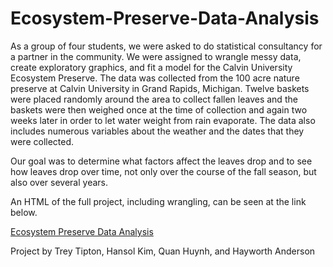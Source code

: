 # Ecosystem-Preserve-Data-Analysis

As a group of four students, we were asked to do statistical consultancy for a partner in the community. We were assigned to wrangle messy data, create exploratory graphics, and fit a model for the Calvin University Ecosystem Preserve. The data was collected from the 100 acre nature preserve at Calvin University in Grand Rapids, Michigan. Twelve baskets were placed randomly around the area to collect fallen leaves and the baskets were then weighed once at the time of collection and again two weeks later in order to let water weight from rain evaporate. The data also includes numerous variables about the weather and the dates that they were collected.

Our goal was to determine what factors affect the leaves drop and to see how leaves drop over time, not only over the course of the fall season, but also over several years.

An HTML of the full project, including wrangling, can be seen at the link below.

[Ecosystem Preserve Data Analysis](https://r.cs.calvin.edu/s/9f74b9f4988a16fe268ba/file_show?path=%2Frprojects%2Ftct5%2FEcosystem-Preserve-Data-Analysis%2FEcosystemPreserveProject.html)

Project by Trey Tipton, Hansol Kim, Quan Huynh, and Hayworth Anderson